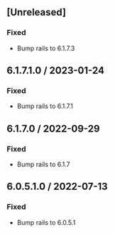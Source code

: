 ## [Unreleased]
### Fixed
* Bump rails to 6.1.7.3

## 6.1.7.1.0 / 2023-01-24
### Fixed
* Bump rails to 6.1.7.1

## 6.1.7.0 / 2022-09-29
### Fixed
* Bump rails to 6.1.7

## 6.0.5.1.0 / 2022-07-13
### Fixed
* Bump rails to 6.0.5.1
